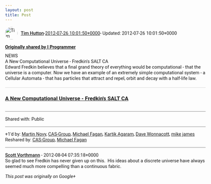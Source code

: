 ```yaml
---
layout: post
title: Post
---
```


<html><head><meta charset="utf-8"><title>Google+ post</title><style>body {font: 11pt Roboto, Arial, sans-serif; max-width: 640px; margin: 24px;}.author-photo {border-radius: 50%; margin-right: 10px; width: 40px;}.author {font-weight: 500;}.main-content {margin: 15px 0 15px;}.post-title {font-weight: bold;}.location {display: block; margin-top: 15px;}.location img {float: left; margin-right: 5px; width: 20px;}.media-link {display: inline-block; max-width: 100%; vertical-align: top;}.media-link p {margin-top: 5px; max-height: 4em; overflow: scroll;}.media {max-height: 100vh; max-width: 100%;}.video-placeholder {background: black; display: flex; height: 300px; max-width: 100%; width: 640px;}.play-icon {border-bottom: 30px solid transparent; border-left: 50px solid white; border-top: 30px solid transparent; color: white; margin: auto;}.album {max-height: 800px; overflow: scroll; width: calc(100vw - 48px);}.album .media-link {margin-right: 5px; max-width: 250px;}.album .media {max-height: 250px;}.link-embed {border-top: 1px solid lightgrey; display: block; margin-top: 20px;}.link-embed img {max-width: 100%;}.inline-link-embed {display: block;}.inline-link-embed img {vertical-align: middle;}.link-title {display: inline-block; font-size: medium; font-weight: 300; padding-left: 1em;}.reshare-attribution {display: block; font-weight: bold; margin-bottom: 10px;}.poll-image {margin-bottom: 5px; max-height: 300px; max-width: 500px;}.poll-choice {align-items: center; display: flex; margin-bottom: 5px; max-width: 500px;}.poll-choice-percentage {background-color: lightblue; height: 100%; left: 0; position: absolute; z-index: -1;}.poll-choice-selected {margin-right: 5px;}.poll-choice-results {border: 1px solid lightgray; border-radius: 5px; display: flex; line-height: 40px; overflow: hidden; padding: 0 8px; position: relative;}.poll-choice-results, .poll-choice-description {flex-grow: 1; margin-right: 10px;}.poll-choice-image {width: 100%;}.poll-choice-image, .poll-choice-image img {max-height: 40px; max-width: 100px;}.poll-choice-votes {max-height: 100px; overflow: auto;}.plus-entity-embed {color: black; display: block; text-decoration: none;}.plus-entity-embed-cover-photo {max-height: 300px; max-width: 100%;}.plus-entity-embed-info {padding: 0 1em 1em;}.plus-entity-embed-info h2 {font-weight: 500; margin: 10px 0;}.plus-entity-embed-info p {font-size: small; margin: 0;}.collection-owner-avatar {border-radius: 50%; border: 2px solid white; height: 40px; margin-top: -22px;}.visibility {padding: 1em 0; border-top: 1px solid grey;}.post-activity {padding: 1em 0; border-top: 1px solid grey;}.comments {border-top: 1px solid gray; padding-top: 1em;}.comment + .comment {margin-top: 1em;}.comment .media-link, .comment .inline-link-embed {margin-top: 5px;}</style></head><body><div style="margin-bottom:1em;"><div style="display:flex; align-items:center"><img class="author-photo" src="https://lh4.googleusercontent.com/-epo4ZZKNqEw/AAAAAAAAAAI/AAAAAAAAVSU/qu3LpcHEnoQ/s64-c/photo.jpg" alt="Tim Hutton"><a href="https://plus.google.com/+TimHutton" target="_blank" class="author">Tim Hutton</a> - <a target="_blank" href="https://plus.google.com/+TimHutton/posts/Thp1P2DdTvW">2012-07-26 10:01:50+0000</a><span> - Updated: 2012-07-26 10:01:50+0000</span></div><div class="main-content"></div><div><a target="_blank" href="https://plus.google.com/+I-programmerInfo/posts/A92f5gHB9wa" class="reshare-attribution">Originally shared by I Programmer</a>NEWS<br>A New Computational Universe - Fredkin&#39;s SALT CA<br>Edward Fredkin believes that a final grand theory of everything would be computational - that the universe is a computer. Now we have an example of an extremely simple computational system - a Cellular Automata - that has particles that attract and repel, orbit and decay with a half-life law.<a href="http://www.i-programmer.info/news/112-theory/4445-a-new-computational-universe-fredkins-salt-ca.html" target="_blank" class="link-embed"><h3>A New Computational Universe - Fredkin&#39;s SALT CA</h3><img src="http://www.i-programmer.info/images/stories/News/2012/JULY/A/saltcircular.jpg" alt=""></a></div></div><div class="visibility">Shared with: Public</div><div class="post-activity"><div class="plus-oners">+1'd by: <a href="https://plus.google.com/+MartinNovy1234">Martin Novy</a>, <a href="https://plus.google.com/106756744690722390074">CAS-Group</a>, <a href="https://plus.google.com/+MichaelFaganJnr">Michael Fagan</a>, <a href="https://plus.google.com/110440139189906861022">Kartik Agaram</a>, <a href="https://plus.google.com/+DaveWonnacott">Dave Wonnacott</a>, <a href="https://plus.google.com/116146827828246351827">mike james</a></div><div class="resharers">Reshared by: <a href="https://plus.google.com/106756744690722390074">CAS-Group</a>, <a href="https://plus.google.com/+MichaelFaganJnr">Michael Fagan</a></div></div><div class="comments"><div class="comment"><a target="_blank" href="https://plus.google.com/+ScottVorthmann" class="author">Scott Vorthmann</a><span class="time"> - 2012-08-04 07:35:18+0000</span><div class="comment-content">So glad to see Fredkin has never given up on this.  His ideas about a discrete universe have always seemed much more compelling than a continuous fabric.</div></div></div></body></html>

<i>This post was originally on Google+</i>